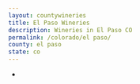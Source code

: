 ```yaml
---
layout: countywineries
title: El Paso Wineries
description: Wineries in El Paso CO
permalink: /colorado/el paso/
county: el paso
state: co
---
```

-
